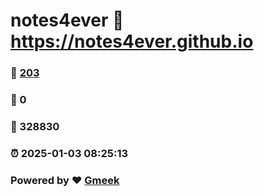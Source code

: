 # notes4ever :link: https://notes4ever.github.io 
### :page_facing_up: [203](https://notes4ever.github.io/tag.html) 
### :speech_balloon: 0 
### :hibiscus: 328830 
### :alarm_clock: 2025-01-03 08:25:13 
### Powered by :heart: [Gmeek](https://github.com/Meekdai/Gmeek)
